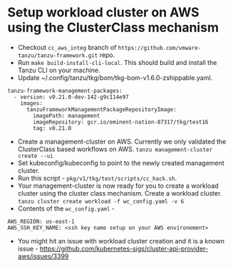# Setup workload cluster on AWS using the ClusterClass mechanism

- Checkout `cc_aws_integ` branch of `https://github.com/vmware-tanzu/tanzu-framework.git` repo.
- Run `make build-install-cli-local`. This should build and install the Tanzu CLI on your machine.
- Update ~/.config/tanzu/tkg/bom/tkg-bom-v1.6.0-zshippable.yaml.

```text
tanzu-framework-management-packages:
  - version: v0.21.0-dev-142-g9c114e97
    images:
      tanzuFrameworkManagementPackageRepositoryImage:
        imagePath: management
        imageRepository: gcr.io/eminent-nation-87317/tkg/test16
        tag: v0.21.0
```

- Create a management-cluster on AWS. Currently we only validated the ClusterClass based workflows on AWS. `tanzu management-cluster create --ui`
- Set kubeconfig/kubeconfig to point to the newly created management cluster.
- Run this script - `pkg/v1/tkg/test/scripts/cc_hack.sh`.
- Your management-cluster is now ready for you to create a workload cluster using the cluster class mechanism. Create a workload cluster. `tanzu cluster create workload -f wc_config.yaml -v 6`
- Contents of the `wc_config.yaml` -

```text
AWS_REGION: us-east-1
AWS_SSH_KEY_NAME: <ssh key name setup on your AWS environement>
```

- You might hit an issue with workload cluster creation and it is a known issue - <https://github.com/kubernetes-sigs/cluster-api-provider-aws/issues/3399>
